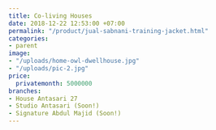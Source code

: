 ```yaml
---
title: Co-living Houses
date: 2018-12-22 12:53:00 +07:00
permalink: "/product/jual-sabnani-training-jacket.html"
categories:
- parent
image:
- "/uploads/home-owl-dwellhouse.jpg"
- "/uploads/pic-2.jpg"
price:
  privatemonth: 5000000
branches:
- House Antasari 27
- Studio Antasari (Soon!)
- Signature Abdul Majid (Soon!)
---
```


